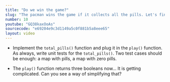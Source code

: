 ```yaml
---
title: "Do we win the game?"
slug: "The pacman wins the game if it collects all the pills. Let's find a way to count all the pills in the map."
number: 10
youtube: "GQ38kaxOoAs"
sourcecode: "e69204e9c3d1149a5c0f881b5a8eee65"
layout: video
---
```


* Implement the `total_pills()` function and plug it in the `play()` function. As always, write unit tests for the `total_pills()`. Two test cases should be enough: a map with pills, a map with zero pills.

* The `play()` function returns three booleans now... It is getting complicated. Can you see a way of simplifying that?





